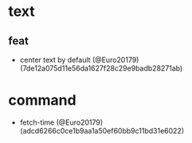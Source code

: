 # text

## feat

* center text by default (@Euro20179) (7de12a075d11e56da1627f28c29e9badb28271ab)


# command

* fetch-time (@Euro20179) (adcd6266c0ce1b9aa1a50ef60bb9c11bd31e6022)


